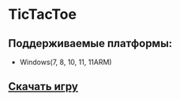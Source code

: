 # TicTacToe

## Поддерживаемые платформы:

+ Windows(7, 8, 10, 11, 11ARM)

## [Скачать игру](https://drive.google.com/file/d/1qA5F6Qv2ND6QkOHd1fXcA5yQrG2qP_Wj/view?usp=sharing)
